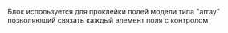 Блок используется для проклейки полей модели типа "array" позволяющий связать каждый элемент поля с контролом
